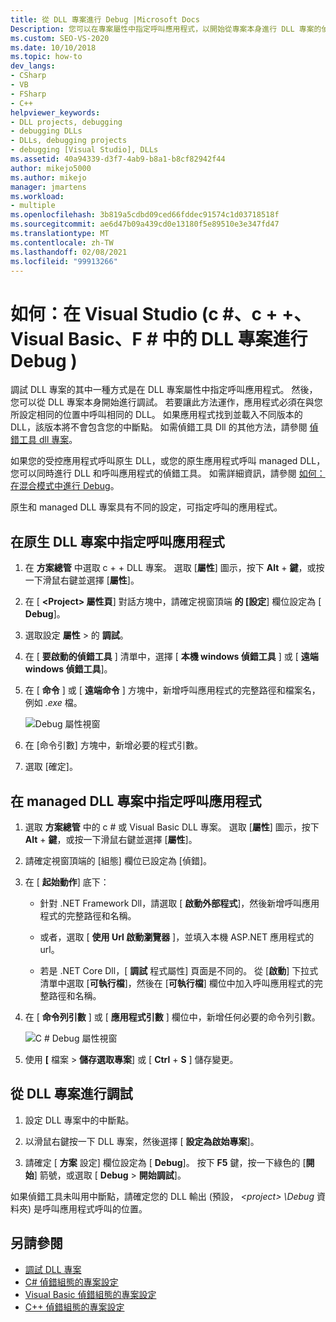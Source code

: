 ```yaml
---
title: 從 DLL 專案進行 Debug |Microsoft Docs
Description: 您可以在專案屬性中指定呼叫應用程式，以開始從專案本身進行 DLL 專案的偵錯工具。 如需詳細資訊，請參閱本文。
ms.custom: SEO-VS-2020
ms.date: 10/10/2018
ms.topic: how-to
dev_langs:
- CSharp
- VB
- FSharp
- C++
helpviewer_keywords:
- DLL projects, debugging
- debugging DLLs
- DLLs, debugging projects
- debugging [Visual Studio], DLLs
ms.assetid: 40a94339-d3f7-4ab9-b8a1-b8cf82942f44
author: mikejo5000
ms.author: mikejo
manager: jmartens
ms.workload:
- multiple
ms.openlocfilehash: 3b819a5cdbd09ced66fddec91574c1d03718518f
ms.sourcegitcommit: ae6d47b09a439cd0e13180f5e89510e3e347fd47
ms.translationtype: MT
ms.contentlocale: zh-TW
ms.lasthandoff: 02/08/2021
ms.locfileid: "99913266"
---
```

# <a name="how-to-debug-from-a-dll-project-in-visual-studio-c-c-visual-basic-f"></a>如何：在 Visual Studio (c #、c + +、Visual Basic、F # 中的 DLL 專案進行 Debug ) 

調試 DLL 專案的其中一種方式是在 DLL 專案屬性中指定呼叫應用程式。 然後，您可以從 DLL 專案本身開始進行調試。 若要讓此方法運作，應用程式必須在與您所設定相同的位置中呼叫相同的 DLL。 如果應用程式找到並載入不同版本的 DLL，該版本將不會包含您的中斷點。 如需偵錯工具 Dll 的其他方法，請參閱 [偵錯工具 dll 專案](../debugger/debugging-dll-projects.md)。

如果您的受控應用程式呼叫原生 DLL，或您的原生應用程式呼叫 managed DLL，您可以同時進行 DLL 和呼叫應用程式的偵錯工具。 如需詳細資訊，請參閱 [如何：在混合模式中進行 Debug](../debugger/how-to-debug-in-mixed-mode.md)。

原生和 managed DLL 專案具有不同的設定，可指定呼叫的應用程式。

## <a name="specify-a-calling-app-in-a-native-dll-project"></a>在原生 DLL 專案中指定呼叫應用程式

1. 在 **方案總管** 中選取 c + + DLL 專案。 選取 [**屬性**] 圖示，按下 **Alt** + **鍵**，或按一下滑鼠右鍵並選擇 [**屬性**]。

1. 在 [ **\<Project> 屬性頁**] 對話方塊中，請確定視窗頂端 **的 [設定**] 欄位設定為 [ **Debug**]。

1. 選取設定 **屬性**  >  的 **調試**。

1. 在 [ **要啟動的偵錯工具** ] 清單中，選擇 [ **本機 windows 偵錯工具** ] 或 [ **遠端 windows 偵錯工具**]。

1. 在 [ **命令** ] 或 [ **遠端命令** ] 方塊中，新增呼叫應用程式的完整路徑和檔案名，例如 *.exe* 檔。

   ![Debug 屬性視窗](../debugger/media/dbg-debugging-properties-dll.png "Debug 屬性視窗")

1. 在 [命令引數] 方塊中，新增必要的程式引數。

1. 選取 [確定]。

## <a name="specify-a-calling-app-in-a-managed-dll-project"></a>在 managed DLL 專案中指定呼叫應用程式

1. 選取 **方案總管** 中的 c # 或 Visual Basic DLL 專案。 選取 [**屬性**] 圖示，按下 **Alt** + **鍵**，或按一下滑鼠右鍵並選擇 [**屬性**]。

1. 請確定視窗頂端的 [組態] 欄位已設定為 [偵錯]。

1. 在 [ **起始動作**] 底下：

   - 針對 .NET Framework Dll，請選取 [ **啟動外部程式**]，然後新增呼叫應用程式的完整路徑和名稱。

   - 或者，選取 [ **使用 Url 啟動瀏覽器** ]，並填入本機 ASP.NET 應用程式的 url。

   - 若是 .NET Core Dll，[ **調試** 程式屬性] 頁面是不同的。 從 [**啟動**] 下拉式清單中選取 [**可執行檔**]，然後在 [**可執行檔**] 欄位中加入呼叫應用程式的完整路徑和名稱。

1. 在 [ **命令列引數** ] 或 [ **應用程式引數** ] 欄位中，新增任何必要的命令列引數。

   ![C # Debug 屬性視窗](../debugger/media/dbg-debugging-properties-dll-csharp.png "C # Debug 屬性視窗")

1. 使用 **[** 檔案  >  **儲存選取專案**] 或 [ **Ctrl** + **S** ] 儲存變更。

## <a name="debug-from-the-dll-project"></a>從 DLL 專案進行調試

1. 設定 DLL 專案中的中斷點。

1. 以滑鼠右鍵按一下 DLL 專案，然後選擇 [ **設定為啟始專案**]。

1. 請確定 [ **方案** 設定] 欄位設定為 [ **Debug**]。 按下 **F5** 鍵，按一下綠色的 [**開始**] 箭號，或選取 [ **Debug**  >  **開始調試**]。

如果偵錯工具未叫用中斷點，請確定您的 DLL 輸出 (預設， *\<project> \Debug* 資料夾) 是呼叫應用程式呼叫的位置。

## <a name="see-also"></a>另請參閱
- [調試 DLL 專案](../debugger/debugging-dll-projects.md)
- [C# 偵錯組態的專案設定](../debugger/project-settings-for-csharp-debug-configurations.md)
- [Visual Basic 偵錯組態的專案設定](../debugger/project-settings-for-a-visual-basic-debug-configuration.md)
- [C++ 偵錯組態的專案設定](../debugger/project-settings-for-a-cpp-debug-configuration.md)